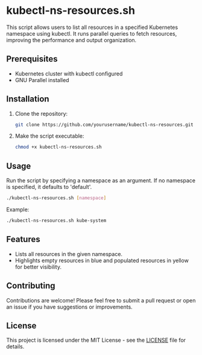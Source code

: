 # kubectl-ns-resources.sh

This script allows users to list all resources in a specified Kubernetes namespace using kubectl. It runs parallel queries to fetch resources, improving the performance and output organization.

## Prerequisites

- Kubernetes cluster with kubectl configured
- GNU Parallel installed

## Installation

1. Clone the repository:
    ```bash
    git clone https://github.com/yourusername/kubectl-ns-resources.git
    ```
2. Make the script executable:  
    ```bash
    chmod +x kubectl-ns-resources.sh
    ```

## Usage

Run the script by specifying a namespace as an argument. If no namespace is specified, it defaults to 'default'.

```bash
./kubectl-ns-resources.sh [namespace]
```

Example:  

```bash
./kubectl-ns-resources.sh kube-system
```

## Features

- Lists all resources in the given namespace.
- Highlights empty resources in blue and populated resources in yellow for better visibility.

## Contributing

Contributions are welcome! Please feel free to submit a pull request or open an issue if you have suggestions or improvements.

## License

This project is licensed under the MIT License - see the [LICENSE](LICENSE) file for details.
